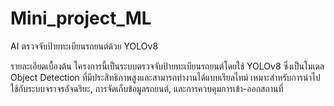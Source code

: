 # Mini_project_ML
AI ตรวจจับป้ายทะเบียนรถยนต์ด้วย YOLOv8

รายละเอียดเบื้องต้น
โครงการนี้เป็นระบบตรวจจับป้ายทะเบียนรถยนต์โดยใช้ YOLOv8 ซึ่งเป็นโมเดล Object Detection ที่มีประสิทธิภาพสูงและสามารถทำงานได้แบบเรียลไทม์ เหมาะสำหรับการนำไปใช้กับระบบจราจรอัจฉริยะ, การจัดเก็บข้อมูลรถยนต์, และการควบคุมการเข้า-ออกสถานที่
